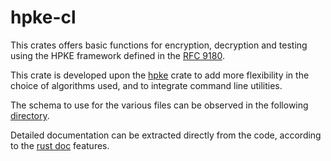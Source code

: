 # hpke-cl
This crates offers basic functions for encryption, decryption and testing using the HPKE framework defined in the [RFC 9180](https://datatracker.ietf.org/doc/rfc9180/ "Hybrid Public Key Encryption").
    
This crate is developed upon the [hpke](https://docs.rs/hpke/0.11.0/hpke/ "docs.rs/hpke") crate to add more flexibility in the choice of algorithms used, and to integrate command line utilities.
   
The schema to use for the various files can be observed in the following [directory](/test_vectors/test/).

Detailed documentation can be extracted directly from the code, according to the [rust doc](https://doc.rust-lang.org/rustdoc/what-is-rustdoc.html) features.